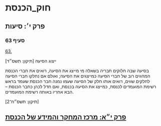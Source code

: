 # חוק_הכנסת

## פרק י׳: סיעות

### סעיף 63

[63.](https://he.wikisource.org/wiki/%D7%97%D7%95%D7%A7_%D7%94%D7%9B%D7%A0%D7%A1%D7%AA#%D7%A1%D7%A2%D7%99%D7%A3_63)

ייצוג הסיעה [תיקון: תשס״ד]

בסיעה שבה חלוקים חבריה בשאלה מי מייצג את הסיעה, רואים את חברי הכנסת המהווים רוב של חברי הסיעה כמייצגים את הסיעה; ואולם אם נחלקו חברי הסיעה לחלקים שווים, רואים אותו חלק של הסיעה שעמו נמנה חבר הכנסת שעמד בראש רשימת המועמדים לכנסת, כמייצג את הסיעה בכנסת, ואם חדל לכהן כחבר הכנסת – הבא אחריו באותה רשימת המועמדים.

[תיקון: תשס״ח־2]

## [פרק י״א: מרכז המחקר והמידע של הכנסת](https://he.wikisource.org/wiki/%D7%97%D7%95%D7%A7_%D7%94%D7%9B%D7%A0%D7%A1%D7%AA#%D7%A4%D7%A8%D7%A7_%D7%99%D7%90)